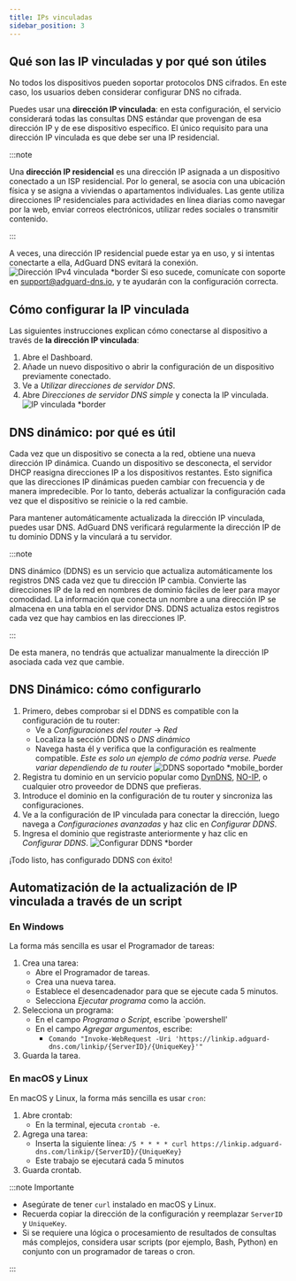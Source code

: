```yaml
---
title: IPs vinculadas
sidebar_position: 3
---
```


## Qué son las IP vinculadas y por qué son útiles

No todos los dispositivos pueden soportar protocolos DNS cifrados. En este caso, los usuarios deben considerar configurar DNS no cifrada.

Puedes usar una **dirección IP vinculada**: en esta configuración, el servicio considerará todas las consultas DNS estándar que provengan de esa dirección IP y de ese dispositivo específico. El único requisito para una dirección IP vinculada es que debe ser una IP residencial.

:::note

Una **dirección IP residencial** es una dirección IP asignada a un dispositivo conectado a un ISP residencial. Por lo general, se asocia con una ubicación física y se asigna a viviendas o apartamentos individuales. Las gente utiliza direcciones IP residenciales para actividades en línea diarias como navegar por la web, enviar correos electrónicos, utilizar redes sociales o transmitir contenido.

:::

A veces, una dirección IP residencial puede estar ya en uso, y si intentas conectarte a ella, AdGuard DNS evitará la conexión.
![Dirección IPv4 vinculada \*border](https://cdn.adtidy.org/content/kb/dns/private/new_dns/connect/linked.png)
Si eso sucede, comunícate con soporte en [support@adguard-dns.io](mailto:support@adguard-dns.io), y te ayudarán con la configuración correcta.

## Cómo configurar la IP vinculada

Las siguientes instrucciones explican cómo conectarse al dispositivo a través de **la dirección IP vinculada**:

1. Abre el Dashboard.
2. Añade un nuevo dispositivo o abrir la configuración de un dispositivo previamente conectado.
3. Ve a _Utilizar direcciones de servidor DNS_.
4. Abre _Direcciones de servidor DNS simple_ y conecta la IP vinculada.
   ![IP vinculada \*border](https://cdn.adtidy.org/content/kb/dns/private/new_dns/connect/linked_step4.png)

## DNS dinámico: por qué es útil

Cada vez que un dispositivo se conecta a la red, obtiene una nueva dirección IP dinámica. Cuando un dispositivo se desconecta, el servidor DHCP reasigna direcciones IP a los dispositivos restantes. Esto significa que las direcciones IP dinámicas pueden cambiar con frecuencia y de manera impredecible. Por lo tanto, deberás actualizar la configuración cada vez que el dispositivo se reinicie o la red cambie.

Para mantener automáticamente actualizada la dirección IP vinculada, puedes usar DNS. AdGuard DNS verificará regularmente la dirección IP de tu dominio DDNS y la vinculará a tu servidor.

:::note

DNS dinámico (DDNS) es un servicio que actualiza automáticamente los registros DNS cada vez que tu dirección IP cambia. Convierte las direcciones IP de la red en nombres de dominio fáciles de leer para mayor comodidad. La información que conecta un nombre a una dirección IP se almacena en una tabla en el servidor DNS. DDNS actualiza estos registros cada vez que hay cambios en las direcciones IP.

:::

De esta manera, no tendrás que actualizar manualmente la dirección IP asociada cada vez que cambie.

## DNS Dinámico: cómo configurarlo

1. Primero, debes comprobar si el DDNS es compatible con la configuración de tu router:
   - Ve a _Configuraciones del router_ → _Red_
   - Localiza la sección DDNS o _DNS dinámico_
   - Navega hasta él y verifica que la configuración es realmente compatible. _Este es solo un ejemplo de cómo podría verse. Puede variar dependiendo de tu router_
     ![DDNS soportado \*mobile\_border](https://cdn.adtidy.org/content/kb/dns/private/new_dns/connect/dynamic_dns.png)
2. Registra tu dominio en un servicio popular como [DynDNS](https://dyn.com/remote-access/), [NO-IP](https://www.noip.com/), o cualquier otro proveedor de DDNS que prefieras.
3. Introduce el dominio en la configuración de tu router y sincroniza las configuraciones.
4. Ve a la configuración de IP vinculada para conectar la dirección, luego navega a _Configuraciones avanzadas_ y haz clic en _Configurar DDNS_.
5. Ingresa el dominio que registraste anteriormente y haz clic en _Configurar DDNS_.
   ![Configurar DDNS \*border](https://cdn.adtidy.org/content/kb/dns/private/new_dns/connect/dns_supported.png)

¡Todo listo, has configurado DDNS con éxito!

## Automatización de la actualización de IP vinculada a través de un script

### En Windows

La forma más sencilla es usar el Programador de tareas:

1. Crea una tarea:
   - Abre el Programador de tareas.
   - Crea una nueva tarea.
   - Establece el desencadenador para que se ejecute cada 5 minutos.
   - Selecciona _Ejecutar programa_ como la acción.
2. Selecciona un programa:
   - En el campo _Programa o Script_, escribe \`powershell'
   - En el campo _Agregar argumentos_, escribe:
     - `Comando "Invoke-WebRequest -Uri 'https://linkip.adguard-dns.com/linkip/{ServerID}/{UniqueKey}'"`
3. Guarda la tarea.

### En macOS y Linux

En macOS y Linux, la forma más sencilla es usar `cron`:

1. Abre crontab:
   - En la terminal, ejecuta `crontab -e`.
2. Agrega una tarea:
   - Inserta la siguiente línea:
     `/5 * * * * curl https://linkip.adguard-dns.com/linkip/{ServerID}/{UniqueKey}`
   - Este trabajo se ejecutará cada 5 minutos
3. Guarda crontab.

:::note Importante

- Asegúrate de tener `curl` instalado en macOS y Linux.
- Recuerda copiar la dirección de la configuración y reemplazar `ServerID` y `UniqueKey`.
- Si se requiere una lógica o procesamiento de resultados de consultas más complejos, considera usar scripts (por ejemplo, Bash, Python) en conjunto con un programador de tareas o cron.

:::
